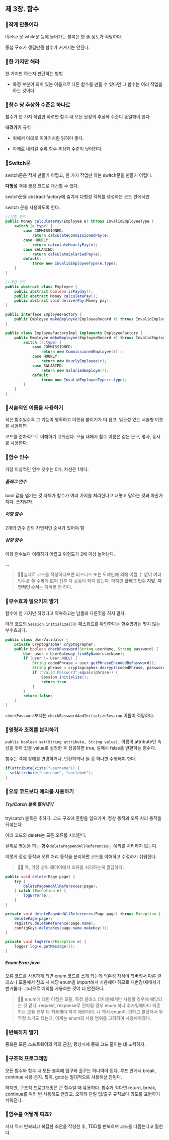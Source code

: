 ## 제 3장. 함수

### 📌작게 만들어라

if/else 문 while문 등에 들어가는 블록은 한 줄 정도가 적당하다. 

중첩 구조가 생길만큼 함수가 커져서는 안된다.



### 📌한 가지만 해라

한 가지만 하는지 판단하는 방법

- 특정 부분이 의미 있는 이름으로 다른 함수를 만들 수 있다면 그 함수는 여러 작업을 하는 것이다.



### 📌함수 당 추상화 수준은 하나로

함수가 한 가지 작업만 하려면 함수 내 모든 문장의 추상화 수준이 동일해야 한다.

**내려가기** 규칙

- 위에서 아래로 이야기처럼 읽혀야 좋다. 

- 아래로 내려갈 수록 함수 추상화 수준이 낮아진다.

  

### 📌Switch문

switch문은 작게 만들기 어렵고, 한 가지 작업만 하는 switch문을 만들기 어렵다. 

**다형성** 객체 생성 코드로 개선할 수 있다.



switch문을 abstract factory에 숨겨서 다형성 객체를 생성하는 코드 안에서만 

switch 문을 사용하도록 한다.

```java
//기존 코드
public Money calculatePay(Employee e) throws InvalidEmployeeType {
	switch (e.type) { 
		case COMMISSIONED:
			return calculateCommissionedPay(e); 
		case HOURLY:
			return calculateHourlyPay(e); 
		case SALARIED:
			return calculateSalariedPay(e); 
		default:
			throw new InvalidEmployeeType(e.type); 
	}
}
```



```java
//개선 코드
public abstract class Employee {
	public abstract boolean isPayday();
	public abstract Money calculatePay();
	public abstract void deliverPay(Money pay);
}

public interface EmployeeFactory {
	public Employee makeEmployee(EmployeeRecord r) throws InvalidEmployeeType; 
}

public class EmployeeFactoryImpl implements EmployeeFactory {
	public Employee makeEmployee(EmployeeRecord r) throws InvalidEmployeeType {
		switch (r.type) {
			case COMMISSIONED:
				return new CommissionedEmployee(r) ;
			case HOURLY:
				return new HourlyEmployee(r);
			case SALARIED:
				return new SalariedEmploye(r);
			default:
				throw new InvalidEmployeeType(r.type);
		} 
	}
}
```



### 📌서술적인 이름을 사용하기

작은 함수일수록 그 기능이 명확하고 이름을 붙이기가 더 쉽고, 일관성 있는 서술형 이름을 사용하면

코드를 순차적으로 이해하기 쉬워진다. 모듈 내에서 함수 이름은 같은 문구, 명사, 동사를 사용한다.



### 📌함수 인수

가장 이상적인 인수 갯수는 0개, 차선은 1개다. 

##### 플래그 인수

bool 값을 넘기는 것 자체가 함수가 여러 가지를 처리한다고 대놓고 말하는 것과 마찬가지다. 쓰지말자.

##### 이항 함수

2개의 인수 간의 자연적인 순서가 있어야 함

##### 삼항 함수

이항 함수보다 이해하기 어렵고 위험도가 2배 이상 늘어난다.

...

> 🙎‍♀실제로 코드를 작성하다보면 비즈니스 또는 도메인에 의해 어쩔 수 없이 여러 인수를 쓸 수밖에 없어 전부 다 공감이 되지 않는다. 하지만 **플래그 인수 지양**, **자연적인 순서**는 지켜볼 만 하다. 



### 📌부수효과 일으키지 말기

함수에 한 가지만 하겠다고 약속하고는 남몰래 다른짓을 하지 말자.

아래 코드의 `Session.initialize()`는 패스워드를 확인한다는 함수명과는 맞지 않는 부수효과다.

```java
public class UserValidator {
	private Cryptographer cryptographer;
	public boolean checkPassword(String userName, String password) { 
		User user = UserGateway.findByName(userName);
		if (user != User.NULL) {
			String codedPhrase = user.getPhraseEncodedByPassword(); 
			String phrase = cryptographer.decrypt(codedPhrase, password); 
			if ("Valid Password".equals(phrase)) {
				Session.initialize();
				return true; 
			}
		}
		return false; 
	}
}
```

`checkPassword`보다는 `checkPasswordAndInitializeSession` 이름이 적당하다.



### 📌명령과 조회를 분리하기

`public boolean set(String attribute, String value);`
이름이 attribute인 속성을 찾아 값을 value로 설정한 후 성공하면 true, 실패시 false를 반환하는 함수다.

함수는 객체 상태를 변경하거나, 반환하거나 둘 중 하나만 수행해야 한다.

```java
if(attributeExists("username")) {
  setAttribute("username", "unclebob");
}
```



### 📌오류 코드보다 예외를 사용하기

##### Try/Catch 블록 뽑아내기

try/catch 블록은 추하다. 코드 구조에 혼란을 일으키며, 정상 동작과 오류 처리 동작을 뒤섞는다. 

아래 코드의 delete는 모든 오류를 처리한다.

실제로 행동을 하는 함수`deletePageAndAllReferences`는 예외를 처리하지 않는다. 

이렇게 정상 동작과 오류 처리 동작을 분리하면 코드를 이해하고 수정하기 쉬워진다.

> 🙎‍♀ 즉, 가장 상위 레이어에서 오류를 처리하는게 깔끔하다.

```java
public void delete(Page page) {
	try {
		deletePageAndAllReferences(page);
  	} catch (Exception e) {
  		logError(e);
  	}
}

private void deletePageAndAllReferences(Page page) throws Exception { 
	deletePage(page);
	registry.deleteReference(page.name); 
	configKeys.deleteKey(page.name.makeKey());
}

private void logError(Exception e) { 
	logger.log(e.getMessage());
}
```



##### Enum Error.java

오류 코드를 사용하게 되면 enum 코드를 쓰게 되는데 의존성 자석이 되버려서 다른 클래스나 모듈에서 참조 시 해당 enum을 import해서 사용해야 하므로 재변경/재배치가 번거롭다. 그러므로 예외를 사용하는 것이 더 안전하다.

> 🙎‍♀ enum에 대한 이점은 모듈, 특정 클래스 더미들에서만 사용할 경우에 해당되는 것 같다. request, response로 전파될 경우 enum 하나 추가될때마다 의존하는 모듈 전부 다 적용해야 하기 때문이다. 나 역시 enum이 편하고 깔끔해서 무작정 쓰기도 했는데, 이제는 enum의 사용 범위를 고려하여 사용해야겠다.



### 📌반복하지 말기

중복은 모든 소프트웨어의 악의 근원, 평상시에 중복 코드 줄이는 데 노력하자.



### 📌구조적 프로그래밍

모든 함수와 함수 내 모든 블록에 입구와 출구는 하나여야 된다. 루프 안에서 break, continue 사용 금지. 특히, goto는 절대적으로 사용해선 안된다.

하지만, 구조적 프로그래밍은 큰 함수일 때 유용하다. 함수가 작다면 return, break, continue를 여러 번 사용해도 괜찮고, 오히려 단일 입/출구 규칙보다 의도를 표현하기 쉬워진다.



### 📌함수를 어떻게 짜죠?

저자 역시 반복되고 복잡한 초안을 작성한 후, TDD를 반복하며 코드를 다듬는다고 말한다. 

